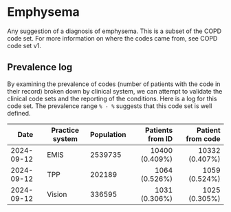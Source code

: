 # Emphysema

Any suggestion of a diagnosis of emphysema. This is a subset of the COPD code set. For more information on where the codes came from, see COPD code set v1.


## Prevalence log

By examining the prevalence of codes (number of patients with the code in their record) broken down by clinical system, we can attempt to validate the clinical code sets and the reporting of the conditions. Here is a log for this code set. The prevalence range `% - %` suggests that this code set is well defined.

| Date       | Practice system | Population | Patients from ID | Patient from code |
| ---------- | --------------- | ---------- | ---------------: | ----------------: |
| 2024-09-12 | EMIS | 2539735 | 10400 (0.409%) | 10332 (0.407%) | 
| 2024-09-12 | TPP | 202189 | 1064 (0.526%) | 1059 (0.524%) | 
| 2024-09-12 | Vision | 336595 | 1031 (0.306%) | 1025 (0.305%) | 


